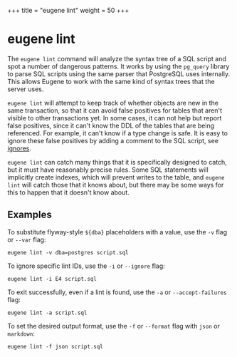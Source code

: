 +++
title = "eugene lint"
weight = 50
+++

# eugene lint

The `eugene lint` command will analyze the syntax tree of a SQL script and spot a number
of dangerous patterns. It works by using the `pg_query` library to parse SQL scripts
using the same parser that PostgreSQL uses internally. This allows Eugene to work with
the same kind of syntax trees that the server uses.

`eugene lint` will attempt to keep track of whether objects are new in the same transaction,
so that it can avoid false positives for tables that aren't visible to other transactions yet.
In some cases, it can not help but report false positives, since it can't know the DDL of the
tables that are being referenced. For example, it can't know if a type change is safe. It
is easy to ignore these false positives by adding a comment to the SQL script, see
[ignores](/eugene/docs/ignores).

`eugene lint` can catch many things that it is specifically designed to catch, but it must
have reasonably precise rules. Some SQL statements will implicitly create indexes, which
will prevent writes to the table, and `eugene lint` will catch those that it knows about,
but there may be some ways for this to happen that it doesn't know about.

## Examples

To substitute flyway-style `${dba}` placeholders with a value, use the `-v` flag or `--var` flag:

```shell
eugene lint -v dba=postgres script.sql 
```

To ignore specific lint IDs, use the `-i` or `--ignore` flag:

```shell
eugene lint -i E4 script.sql
```

To exit successfully, even if a lint is found, use the `-a` or `--accept-failures` flag:

```shell
eugene lint -a script.sql
```

To set the desired output format, use the `-f` or `--format` flag with `json` or `markdown`:

```shell
eugene lint -f json script.sql
```
